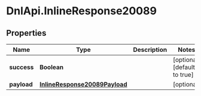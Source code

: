 # DnlApi.InlineResponse20089

## Properties
Name | Type | Description | Notes
------------ | ------------- | ------------- | -------------
**success** | **Boolean** |  | [optional] [default to true]
**payload** | [**InlineResponse20089Payload**](InlineResponse20089Payload.md) |  | [optional] 


